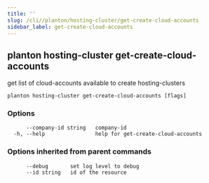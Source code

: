 ```yaml
---
title: ''
slug: /cli//planton/hosting-cluster/get-create-cloud-accounts
sidebar_label: get-create-cloud-accounts
---
```

## planton hosting-cluster get-create-cloud-accounts

get list of cloud-accounts available to create hosting-clusters

```
planton hosting-cluster get-create-cloud-accounts [flags]
```

### Options

```
      --company-id string   company-id
  -h, --help                help for get-create-cloud-accounts
```

### Options inherited from parent commands

```
      --debug       set log level to debug
      --id string   id of the resource
```

